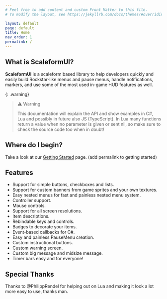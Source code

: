 ```yaml
---
# Feel free to add content and custom Front Matter to this file.
# To modify the layout, see https://jekyllrb.com/docs/themes/#overriding-theme-defaults

layout: default
page: default
title: Home
nav_order: 1
permalink: /
---
```


## What is ScaleformUI?
**ScaleformUI** is a scaleform based library to help developers quickly and easily build Rockstar-like menus and pause menus, handle notifications, markers, and use some of the most used in-game HUD features as well.

{: .warning}
> ⚠️ Warning
> 
> This documentation will explain the API and show examples in C#, Lua and possibly in future also JS (TypeScript).
> In Lua many functions return a value when no parameter is given or sent nil, so make sure to check the source code too when in doubt!

## Where do I begin?
Take a look at our [Getting Started](/getting-started) page. (add permalink to getting started)

## Features
- Support for simple buttons, checkboxes and lists.
- Support for custom banners from game sprites and your own textures.
- Easy nested menus for fast and painless nested menu system.
- Controller support.
- Mouse controls.
- Support for all screen resolutions.
- Item descriptions.
- Rebindable keys and controls.
- Badges to decorate your items.
- Event-based callbacks for C#.
- Easy and painless PauseMenu creation.
- Custom instructional buttons.
- Custom warning screen.
- Custom big message and midsize message.
- Timer bars easy and for everyone!

## Special Thanks
Thanks to @PhilippRendel for helping out on Lua and making it look a lot more easy to use, thanks man.